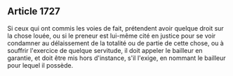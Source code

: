 Article 1727
----
Si ceux qui ont commis les voies de fait, prétendent avoir quelque droit sur la
chose louée, ou si le preneur est lui-même cité en justice pour se voir
condamner au délaissement de la totalité ou de partie de cette chose, ou à
souffrir l'exercice de quelque servitude, il doit appeler le bailleur en
garantie, et doit être mis hors d'instance, s'il l'exige, en nommant le bailleur
pour lequel il possède.
